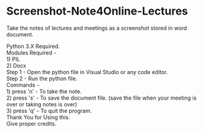 # Screenshot-Note4Online-Lectures
Take the notes of lectures and meetings as a screenshot stored in word document.

Python 3.X Required.<br />
Modules Required - <br />
     1) PIL   <br />
     2) Docx  <br />
Step 1 - Open the python file in Visual Studio or any code editor. <br />
Step 2 - Run the python file. <br />
Commands -<br />
     1) press 'n' - To take the note. <br />
     2) press 's' - To save the document file. (save the file when your meeting is over or taking notes is over)<br />
     3) press 'q' - To quit the program. <br />
Thank You for Using this. <br />
Give proper credits. <br />

